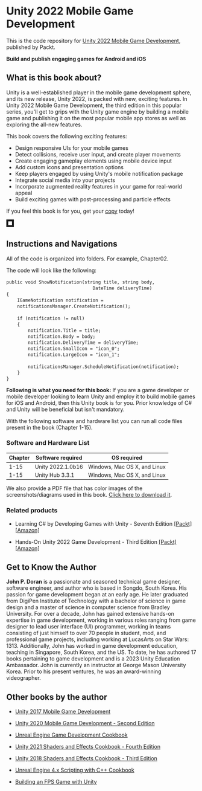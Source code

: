 # Unity 2022 Mobile Game Development

<a href="https://www.packtpub.com/product/unity-2022-mobile-game-development-third-edition/9781804613726?utm_source=github&utm_medium=repository&utm_campaign="><img src="https://content.packt.com/B18868/cover_image_small.jpg" alt="" height="256px" align="right"></a>

This is the code repository for [Unity 2022 Mobile Game Development](https://www.packtpub.com/product/unity-2022-mobile-game-development-third-edition/9781804613726?utm_source=github&utm_medium=repository&utm_campaign=), published by Packt.

**Build and publish engaging games for Android and iOS**

## What is this book about?
Unity is a well-established player in the mobile game development sphere, and its new release, Unity 2022, is packed with new, exciting features. In Unity 2022 Mobile Game Development, the third edition in this popular series, you'll get to grips with the Unity game engine by building a mobile game and publishing it on the most popular mobile app stores as well as exploring the all-new features.

This book covers the following exciting features:
* Design responsive UIs for your mobile games
* Detect collisions, receive user input, and create player movements
* Create engaging gameplay elements using mobile device input
* Add custom icons and presentation options
* Keep players engaged by using Unity's mobile notification package
* Integrate social media into your projects
* Incorporate augmented reality features in your game for real-world appeal
* Build exciting games with post-processing and particle effects

If you feel this book is for you, get your [copy](https://www.amazon.com/dp/180461372X) today!

<a href="https://www.packtpub.com/?utm_source=github&utm_medium=banner&utm_campaign=GitHubBanner"><img src="https://raw.githubusercontent.com/PacktPublishing/GitHub/master/GitHub.png" 
alt="https://www.packtpub.com/" border="5" /></a>

## Instructions and Navigations
All of the code is organized into folders. For example, Chapter02.

The code will look like the following:
```
public void ShowNotification(string title, string body,
                                DateTime deliveryTime)
{
    IGameNotification notification =
    notificationsManager.CreateNotification();
    
    if (notification != null)
    {
        notification.Title = title;
        notification.Body = body;
        notification.DeliveryTime = deliveryTime;
        notification.SmallIcon = "icon_0";
        notification.LargeIcon = "icon_1";
        
        notificationsManager.ScheduleNotification(notification);
    }
}
```

**Following is what you need for this book:**
If you are a game developer or mobile developer looking to learn Unity and employ it to build mobile games for iOS and Android, then this Unity book is for you. Prior knowledge of C# and Unity will be beneficial but isn't mandatory.

With the following software and hardware list you can run all code files present in the book (Chapter 1-15).
### Software and Hardware List
| Chapter | Software required | OS required |
| -------- | ------------------------------------ | ----------------------------------- |
| 1-15 | Unity 2022.1.0b16 | Windows, Mac OS X, and Linux |
| 1-15 | Unity Hub 3.3.1 | Windows, Mac OS X, and Linux |

We also provide a PDF file that has color images of the screenshots/diagrams used in this book. [Click here to download it](https://packt.link/6M4wR).

### Related products
* Learning C# by Developing Games with Unity - Seventh Edition [[Packt]](https://www.packtpub.com/product/learning-c-by-developing-games-with-unity-seventh-edition/9781837636877?utm_source=github&utm_medium=repository&utm_campaign=9781837636877) [[Amazon]](https://www.amazon.com/dp/1837636877)

* Hands-On Unity 2022 Game Development - Third Edition [[Packt]](https://www.packtpub.com/product/hands-on-unity-2022-game-development-third-edition/9781803236919?utm_source=github&utm_medium=repository&utm_campaign=9781803236919) [[Amazon]](https://www.amazon.com/dp/1803236914)

## Get to Know the Author
**John P. Doran** is a passionate and seasoned technical game designer, software engineer, and author who is based in Songdo, South Korea. His passion for game development began at an early age. He later graduated from DigiPen Institute of Technology with a bachelor of science in game design and a master of science in computer science from Bradley University.
For over a decade, John has gained extensive hands-on expertise in game development, working in various roles ranging from game designer to lead user interface (UI) programmer, working in teams consisting of just himself to over 70 people in student, mod, and professional game projects, including working at LucasArts on Star Wars: 1313. Additionally, John has worked in game development education, teaching in Singapore, South Korea, and the US. To date, he has authored 17 books pertaining to game development and is a 2023 Unity Education Ambassador.
John is currently an instructor at George Mason University Korea. Prior to his present ventures, he was an award-winning videographer.

## Other books by the author
* [Unity 2017 Mobile Game Development](https://www.packtpub.com/product/unity-2017-mobile-game-development/9781787288713?utm_source=github&utm_medium=repository&utm_campaign=9781787288713)

* [Unity 2020 Mobile Game Development - Second Edition](https://www.packtpub.com/product/unity-2020-mobile-game-development-second-edition/9781838987336?utm_source=github&utm_medium=repository&utm_campaign=9781838987336)

* [Unreal Engine Game Development Cookbook](https://www.packtpub.com/product/unreal-engine-game-development-cookbook/9781784398163?utm_source=github&utm_medium=repository&utm_campaign=9781784398163)

* [Unity 2021 Shaders and Effects Cookbook - Fourth Edition](https://www.packtpub.com/product/unity-2021-shaders-and-effects-cookbook-fourth-edition/9781839218620?utm_source=github&utm_medium=repository&utm_campaign=9781839218620)

* [Unity 2018 Shaders and Effects Cookbook - Third Edition](https://www.packtpub.com/product/unity-2018-shaders-and-effects-cookbook-third-edition/9781788396233?utm_source=github&utm_medium=repository&utm_campaign=9781788396233)

* [Unreal Engine 4.x Scripting with C++ Cookbook](https://www.packtpub.com/product/unreal-engine-4x-scripting-with-c-cookbook-second-edition/9781789809503)

* [Building an FPS Game with Unity](https://www.packtpub.com/product/building-an-fps-game-with-unity/9781782174806)
